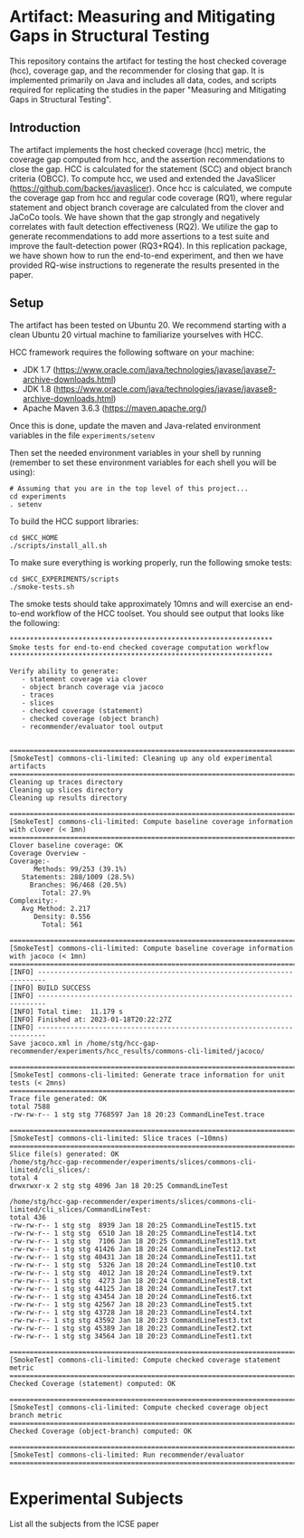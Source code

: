 # Artifact: Measuring and Mitigating Gaps in Structural Testing

This repository contains the artifact for testing the host checked coverage (hcc), coverage gap, and the recommender for closing that gap. It is implemented primarily on Java and includes all data, codes, and scripts required for replicating the studies in the paper "Measuring and Mitigating Gaps in Structural Testing".


## Introduction

The artifact implements the host checked coverage (hcc) metric, the coverage gap computed from hcc, and the assertion recommendations to close the gap. HCC is calculated for the statement (SCC) and object branch criteria (OBCC). To compute hcc, we used and extended the JavaSlicer (https://github.com/backes/javaslicer). Once hcc is calculated, we compute the coverage gap from hcc and regular code coverage (RQ1), where regular statement and object branch coverage are calculated from the clover and JaCoCo tools.
We have shown that the gap strongly and negatively correlates with fault detection effectiveness (RQ2). We utilize the gap to generate recommendations to add more assertions to a test suite and improve the fault-detection power (RQ3+RQ4).
In this replication package, we have shown how to run the end-to-end experiment, and then we have provided RQ-wise instructions to regenerate the results presented in the paper.


## Setup

The artifact has been tested on Ubuntu 20. We recommend starting with a clean Ubuntu 20 virtual machine to familiarize yourselves with HCC.

HCC framework requires the following software on your machine:

- JDK 1.7 (https://www.oracle.com/java/technologies/javase/javase7-archive-downloads.html)
- JDK 1.8 (https://www.oracle.com/java/technologies/javase/javase8-archive-downloads.html)
- Apache Maven 3.6.3 (https://maven.apache.org/)

Once this is done, update the maven and Java-related environment variables in the file `experiments/setenv`

Then set the needed environment variables in your shell by running (remember to set these environment variables for each shell you will be using):
```
# Assuming that you are in the top level of this project...
cd experiments
. setenv
```
To build the HCC support libraries:
```
cd $HCC_HOME
./scripts/install_all.sh
```

To make sure everything is working properly, run the following smoke tests:
```
cd $HCC_EXPERIMENTS/scripts
./smoke-tests.sh
```

The smoke tests should take approximately 10mns and will exercise an end-to-end workflow of the HCC toolset. 
You should see output that looks like the following:

```
*****************************************************************
Smoke tests for end-to-end checked coverage computation workflow
*****************************************************************

Verify ability to generate:
   - statement coverage via clover
   - object branch coverage via jacoco
   - traces
   - slices
   - checked coverage (statement)
   - checked coverage (object branch)
   - recommender/evaluator tool output


==========================================================================================
[SmokeTest] commons-cli-limited: Cleaning up any old experimental artifacts
==========================================================================================
Cleaning up traces directory
Cleaning up slices directory
Cleaning up results directory

==========================================================================================
[SmokeTest] commons-cli-limited: Compute baseline coverage information with clover (< 1mn)
==========================================================================================
Clover baseline coverage: OK
Coverage Overview -
Coverage:-
      Methods: 99/253 (39.1%)                                                                                                   
   Statements: 288/1009 (28.5%)                                                                                                 
     Branches: 96/468 (20.5%)                                                                                                   
        Total: 27.9%                                                                                                            
Complexity:-
   Avg Method: 2.217
      Density: 0.556
        Total: 561

==========================================================================================
[SmokeTest] commons-cli-limited: Compute baseline coverage information with jacoco (< 1mn)
==========================================================================================
[INFO] ------------------------------------------------------------------------
[INFO] BUILD SUCCESS
[INFO] ------------------------------------------------------------------------
[INFO] Total time:  11.179 s
[INFO] Finished at: 2023-01-18T20:22:27Z
[INFO] ------------------------------------------------------------------------
Save jacoco.xml in /home/stg/hcc-gap-recommender/experiments/hcc_results/commons-cli-limited/jacoco/

==========================================================================================
[SmokeTest] commons-cli-limited: Generate trace information for unit tests (< 2mns)
==========================================================================================
Trace file generated: OK
total 7588
-rw-rw-r-- 1 stg stg 7768597 Jan 18 20:23 CommandLineTest.trace

==========================================================================================
[SmokeTest] commons-cli-limited: Slice traces (~10mns)
==========================================================================================
Slice file(s) generated: OK
/home/stg/hcc-gap-recommender/experiments/slices/commons-cli-limited/cli_slices/:
total 4
drwxrwxr-x 2 stg stg 4096 Jan 18 20:25 CommandLineTest

/home/stg/hcc-gap-recommender/experiments/slices/commons-cli-limited/cli_slices/CommandLineTest:
total 436
-rw-rw-r-- 1 stg stg  8939 Jan 18 20:25 CommandLineTest15.txt
-rw-rw-r-- 1 stg stg  6510 Jan 18 20:25 CommandLineTest14.txt
-rw-rw-r-- 1 stg stg  7106 Jan 18 20:25 CommandLineTest13.txt
-rw-rw-r-- 1 stg stg 41426 Jan 18 20:24 CommandLineTest12.txt
-rw-rw-r-- 1 stg stg 40431 Jan 18 20:24 CommandLineTest11.txt
-rw-rw-r-- 1 stg stg  5326 Jan 18 20:24 CommandLineTest10.txt
-rw-rw-r-- 1 stg stg  4012 Jan 18 20:24 CommandLineTest9.txt
-rw-rw-r-- 1 stg stg  4273 Jan 18 20:24 CommandLineTest8.txt
-rw-rw-r-- 1 stg stg 44125 Jan 18 20:24 CommandLineTest7.txt
-rw-rw-r-- 1 stg stg 43454 Jan 18 20:24 CommandLineTest6.txt
-rw-rw-r-- 1 stg stg 42567 Jan 18 20:23 CommandLineTest5.txt
-rw-rw-r-- 1 stg stg 43728 Jan 18 20:23 CommandLineTest4.txt
-rw-rw-r-- 1 stg stg 43592 Jan 18 20:23 CommandLineTest3.txt
-rw-rw-r-- 1 stg stg 45389 Jan 18 20:23 CommandLineTest2.txt
-rw-rw-r-- 1 stg stg 34564 Jan 18 20:23 CommandLineTest1.txt

==========================================================================================
[SmokeTest] commons-cli-limited: Compute checked coverage statement metric
==========================================================================================
Checked Coverage (statement) computed: OK

==========================================================================================
[SmokeTest] commons-cli-limited: Compute checked coverage object branch metric
==========================================================================================
Checked Coverage (object-branch) computed: OK

==========================================================================================
[SmokeTest] commons-cli-limited: Run recommender/evaluator
==========================================================================================
```

# Experimental Subjects
List all the subjects from the ICSE paper
